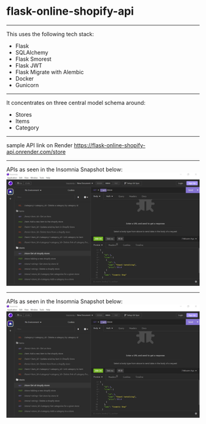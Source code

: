 # flask-online-shopify-api

---
This uses the following tech stack:
- Flask
- SQLAlchemy
- Flask Smorest
- Flask JWT
- Flask Migrate with Alembic
- Docker
- Gunicorn

---
It concentrates on three central model schema around:
- Stores
- Items
- Category

---
sample API link on Render
https://flask-online-shopify-api.onrender.com/store

---
APIs as seen in the Insomnia Snapshot below:
![alt text](https://github.com/ziyenl/flask-online-shopify-api/blob/main/insomnia/insomnia.JPG?raw=true)


---
APIs as seen in the Insomnia Snapshot below:
![alt text](https://github.com/ziyenl/flask-online-shopify-api/blob/main/insomnia/insomnia.JPG?raw=true)
